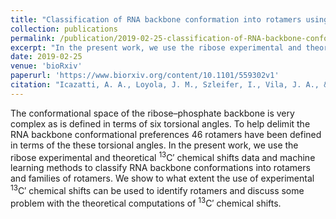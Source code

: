 ```yaml
---
title: "Classification of RNA backbone conformation into rotamers using <sup>13</sup>C&prime; chemical shifts How far we can go"
collection: publications
permalink: /publication/2019-02-25-classification-of-RNA-backbone-conformation-into-rotamers
excerpt: "In the present work, we use the ribose experimental and theoretical <sup>13</sup>C&prime; chemical shifts data and machine learning methods to classify RNA backbone conformations into rotamers and families of rotamers."
date: 2019-02-25
venue: 'bioRxiv'
paperurl: 'https://www.biorxiv.org/content/10.1101/559302v1'
citation: "Icazatti, A. A., Loyola, J. M., Szleifer, I., Vila, J. A., & Martin, O. A. (2019). Classification of RNA backbone conformation into rotamers using <sup>13</sup>C&prime; chemical shifts: How far we can go?. BioRxiv, 559302."
---
```

The conformational space of the ribose–phosphate backbone is very complex as is defined in terms of six torsional angles. To help delimit the RNA backbone conformational preferences 46 rotamers have been defined in terms of the these torsional angles. In the present work, we use the ribose experimental and theoretical <sup>13</sup>C&prime; chemical shifts data and machine learning methods to classify RNA backbone conformations into rotamers and families of rotamers. We show to what extent the use of experimental <sup>13</sup>C&prime; chemical shifts can be used to identify rotamers and discuss some problem with the theoretical computations of <sup>13</sup>C&prime; chemical shifts.